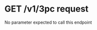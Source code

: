 <!-- ⚠️ GENERATED CONTENT - DO NOT MODIFY DIRECTLY ⚠️ -->

# GET /v1/3pc request

No parameter expected to call this endpoint

